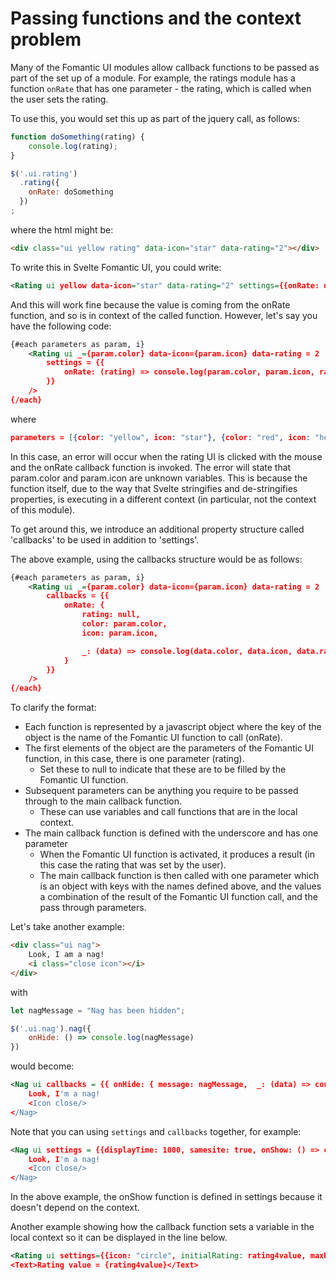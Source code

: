 # Passing functions and the context problem

Many of the Fomantic UI modules allow callback functions to be passed as part of the set up of a module.  For example, the ratings module has a function `onRate` that has one parameter - the rating, which is called when the user sets the rating.

To use this, you would set this up as part of the jquery call, as follows:

```javascript
function doSomething(rating) {
    console.log(rating);
}

$('.ui.rating')
  .rating({
    onRate: doSomething
  })
;
```

where the html might be:

```html
<div class="ui yellow rating" data-icon="star" data-rating="2"></div>
```

To write this in Svelte Fomantic UI, you could write:

```xml
<Rating ui yellow data-icon="star" data-rating="2" settings={{onRate: doSomething}}/>
```

And this will work fine because the value is coming from the onRate function, and so is in context of the called function.  However, let's say you have the following code:

```xml
{#each parameters as param, i} 
    <Rating ui _={param.color} data-icon={param.icon} data-rating = 2 
        settings = {{
            onRate: (rating) => console.log(param.color, param.icon, rating)
        }}
    />
{/each}
```

where 

```json
parameters = [{color: "yellow", icon: "star"}, {color: "red", icon: "heart"}]
```

In this case, an error will occur when the rating UI is clicked with the mouse and the onRate callback function is invoked.  The error will state that param.color and param.icon are unknown variables.
This is because the function itself, due to the way that Svelte stringifies and de-stringifies properties, is executing in a different context (in particular, not the context of this module).

To get around this, we introduce an additional property structure called 'callbacks' to be used in addition to 'settings'.

The above example, using the callbacks structure would be as follows:

```xml
{#each parameters as param, i} 
    <Rating ui _={param.color} data-icon={param.icon} data-rating = 2 
        callbacks = {{
            onRate: {
                rating: null,
                color: param.color,
                icon: param.icon,

                _: (data) => console.log(data.color, data.icon, data.rating)
            }   
        }}
    />
{/each}
```

To clarify the format:
  - Each function is represented by a javascript object where the key of the object is the name of the Fomantic UI function to call (onRate).
  - The first elements of the object are the parameters of the Fomantic UI function, in this case, there is one parameter (rating).
    - Set these to null to indicate that these are to be filled by the Fomantic UI function.
  - Subsequent parameters can be anything you require to be passed through to the main callback function.
    - These can use variables and call functions that are in the local context.
  - The main callback function is defined with the underscore and has one parameter
    - When the Fomantic UI function is activated, it produces a result (in this case the rating that was set by the user).
    - The main callback function is then called with one parameter which is an object with keys with the names defined above, and the values a combination of the result of the Fomantic UI function call, and the pass through parameters.

Let's take another example:

```html
<div class="ui nag">
    Look, I am a nag!
    <i class="close icon"></i>
</div>
```

with

```javascript
let nagMessage = "Nag has been hidden";

$('.ui.nag').nag({
    onHide: () => console.log(nagMessage)
})
```

would become:

```xml
<Nag ui callbacks = {{ onHide: { message: nagMessage,  _: (data) => console.log(data.message); } }}>
    Look, I'm a nag!
    <Icon close/>
</Nag>
```

Note that you can using `settings` and `callbacks` together, for example:

```xml
<Nag ui settings = {{displayTime: 1000, samesite: true, onShow: () => console.log("Nag is now showing") }} callbacks = {{ onHide: { message: nagMessage,  _: (data) => console.log(data.message); } }}>
    Look, I'm a nag!
    <Icon close/>
</Nag>
```

In the above example, the onShow function is defined in settings because it doesn't depend on the context.

Another example showing how the callback function sets a variable in the local context so it can be displayed in the line below.

```xml
<Rating ui settings={{icon: "circle", initialRating: rating4value, maxRating: 5}} callbacks={{ onRate: { rating: null, _: (data) => { rating4value = data.rating; } } }}/>
<Text>Rating value = {rating4value}</Text>
```
  